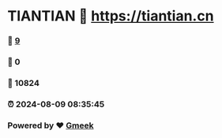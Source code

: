 # TIANTIAN :link: https://tiantian.cn 
### :page_facing_up: [9](https://tiantian.cn/tag.html) 
### :speech_balloon: 0 
### :hibiscus: 10824 
### :alarm_clock: 2024-08-09 08:35:45 
### Powered by :heart: [Gmeek](https://github.com/Meekdai/Gmeek)
